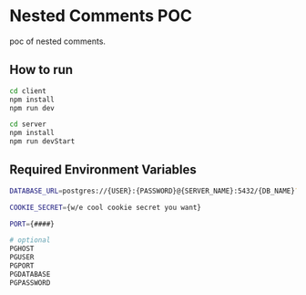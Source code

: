 # Nested Comments POC

poc of nested comments.


## How to run

```sh
cd client
npm install
npm run dev
```

```sh
cd server
npm install
npm run devStart

```

## Required Environment Variables

```sh
DATABASE_URL=postgres://{USER}:{PASSWORD}@{SERVER_NAME}:5432/{DB_NAME}?schema=public

COOKIE_SECRET={w/e cool cookie secret you want}

PORT={####}

# optional
PGHOST
PGUSER
PGPORT
PGDATABASE
PGPASSWORD

```

